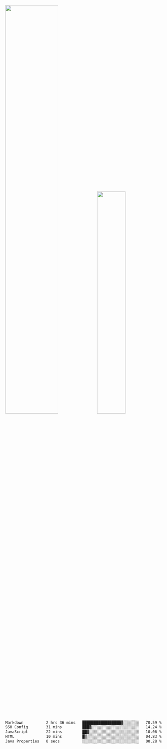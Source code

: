<img align="" width="57.5%" src="https://github-readme-stats.vercel.app/api?username=Dream4ever&hide_title=true&hide_border=true&count_private=true&show_icons=true&include_all_commits=true&line_height=21" /><img align="" width="42.4%" src="https://github-readme-stats.vercel.app/api/top-langs/?username=Dream4ever&hide_title=true&count_private=true&show_icons=true&langs_count=6&hide_border=true&layout=compact" />

<!--START_SECTION:waka-->

```txt
Markdown          2 hrs 36 mins   █████████████████▓░░░░░░░   70.59 %
SSH Config        31 mins         ███▓░░░░░░░░░░░░░░░░░░░░░   14.24 %
JavaScript        22 mins         ██▓░░░░░░░░░░░░░░░░░░░░░░   10.06 %
HTML              10 mins         █▒░░░░░░░░░░░░░░░░░░░░░░░   04.83 %
Java Properties   0 secs          ░░░░░░░░░░░░░░░░░░░░░░░░░   00.28 %
```

<!--END_SECTION:waka-->
